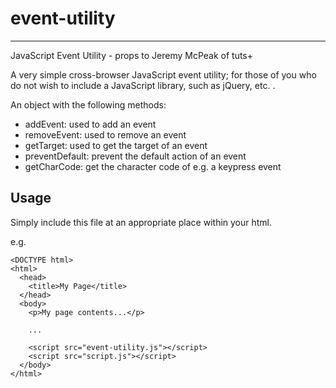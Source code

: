 # event-utility
---------------
JavaScript Event Utility - props to Jeremy McPeak of tuts+

A very simple cross-browser JavaScript event utility; for those of you who do not wish to include a JavaScript library, such as jQuery, etc. . 

An object with the following methods:

- addEvent: used to add an event
- removeEvent: used to remove an event
- getTarget: used to get the target of an event
- preventDefault: prevent the default action of an event
- getCharCode: get the character code of e.g. a keypress event


Usage
-----
Simply include this file at an appropriate place within your html. 

e.g. 
```
<DOCTYPE html>
<html>
  <head>
    <title>My Page</title>
  </head>
  <body>
    <p>My page contents...</p>
    
    ...
    
    <script src="event-utility.js"></script>
    <script src="script.js"></script>
  </body>
</html>
```

